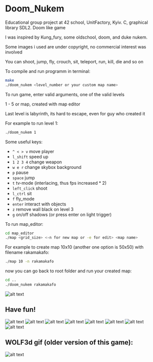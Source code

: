 
# Doom_Nukem
Educational group project at 42 school, UnitFactory, Kyiv. C, graphical library SDL2. Doom like game

I was inspired by Kung_fury, some oldschool, doom, and duke nukem.

Some images i used are under copyright, no commercial interest was involved

You can shoot, jump, fly, crouch, sit, teleport, run, kill, die and so on

To compile and run programm in terminal:
```bash
make
./doom_nukem <level_number or your custom map name>
```
To run game, enter valid arguments, one of the valid levels

1 - 5 or map, created with map editor

Last level is labyrinth, its hard to escape,
even for guy who created it

For example to run level 1:
```bash
./doom_nukem 1
```
Some useful keys:

* `^ < > v` move player
* `l_shift` speed up 
* `1 2 3 4` change weapon
* `w e r` change skybox background
* `p` pause
* `space` jump
* `t` tv-mode (interlacing, thus fps increased * 2)
* `left_click` shoot
* `l_ctrl` sit
* `f` fly_mode
* `enter` interact with objects
* `z` remove wall black on level 3
* `g` on/off shadows (or press enter on light trigger)

To run map_editor:

```bash
cd map_editor
./map <grid_size> <-n for new map or -e for edit> <map name>
```

For example to create map 10x10 (another one option is 50x50) with filename rakamakafo:
```bash
./map 10 -n rakamakafo
```
 now you can go back to root folder and run your created map:
 
 ```bash
 cd ..
 ./doom_nukem rakamakafo
 ```
![alt text](https://github.com/DA-NDI/Doom_Nukem-oldschool/blob/master/screenshots/map_1.png)

## Have fun!

![alt text](https://github.com/DA-NDI/Doom_Nukem-oldschool/blob/master/screenshots/1.jpg)
![alt text](https://github.com/DA-NDI/Doom_Nukem-oldschool/blob/master/screenshots/3.png)
![alt text](https://github.com/DA-NDI/Doom_Nukem-oldschool/blob/master/screenshots/6.png)
![alt text](https://github.com/DA-NDI/Doom_Nukem-oldschool/blob/master/screenshots/7.png)
![alt text](https://github.com/DA-NDI/Doom_Nukem-oldschool/blob/master/screenshots/8.png)
![alt text](https://github.com/DA-NDI/Doom_Nukem-oldschool/blob/master/screenshots/11.png)
![alt text](https://github.com/DA-NDI/Doom_Nukem-oldschool/blob/master/screenshots/gif_1.gif)
![alt text](https://github.com/DA-NDI/Doom_Nukem-oldschool/blob/master/screenshots/gif_2.gif)
## WOLF3d gif (older version of this game):
![alt text](https://github.com/DA-NDI/Wolf3d/blob/master/wolf1.gif)
